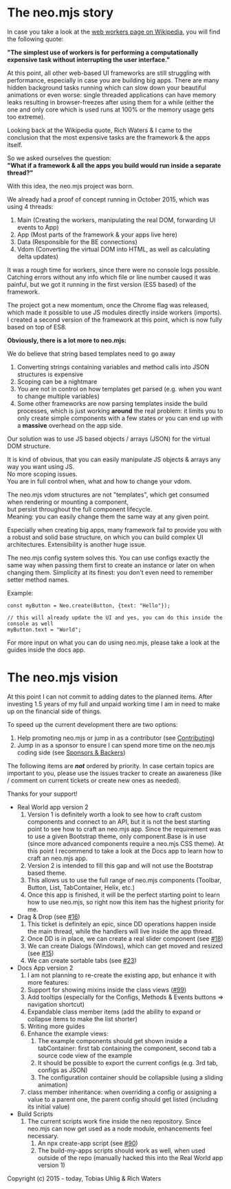 # The neo.mjs story

In case you take a look at the <a href="https://en.wikipedia.org/wiki/Web_worker">web workers page on Wikipedia</a>,
you will find the following quote:

**"The simplest use of workers is for performing a computationally expensive
task without interrupting the user interface."**

At this point, all other web-based UI frameworks are still struggling with performance,
especially in case you are building big apps. There are many hidden background tasks running
which can slow down your beautiful animations or even worse: single threaded applications can have memory
leaks resulting in browser-freezes after using them for a while (either the one and only core which is used
runs at 100% or the memory usage gets too extreme).

Looking back at the Wikipedia quote, Rich Waters & I came to the conclusion that the most expensive tasks are
the framework & the apps itself.

So we asked ourselves the question:<br/>
**"What if a framework & all the apps you build would run inside a separate thread?"**

With this idea, the neo.mjs project was born.

We already had a proof of concept running in October 2015, which was using 4 threads:
1.  Main (Creating the workers, manipulating the real DOM, forwarding UI events to App)
2.  App (Most parts of the framework & your apps live here)
3.  Data (Responsible for the BE connections)
4.  Vdom (Converting the virtual DOM into HTML, as well as calculating delta updates)

It was a rough time for workers, since there were no console logs possible.
Catching errors without any info which file or line number caused it was painful,
but we got it running in the first version (ES5 based) of the framework.

The project got a new momentum, once the Chrome flag was released, which made it possible
to use JS modules directly inside workers (imports). I created a second version of the framework at this point,
which is now fully based on top of ES8.

**Obviously, there is a lot more to neo.mjs:**

We do believe that string based templates need to go away
1.  Converting strings containing variables and method calls into JSON structures is expensive
2.  Scoping can be a nightmare
3.  You are not in control on how templates get parsed (e.g. when you want to change multiple variables)
4.  Some other frameworks are now parsing templates inside the build processes, which is just working **around**
the real problem: it limits you to only create simple components with a few states or you can end up with a
**massive** overhead on the app side.

Our solution was to use JS based objects / arrays (JSON) for the virtual DOM structure.

It is kind of obvious, that you can easily manipulate JS objects & arrays any way you want using JS.<br/>
No more scoping issues.<br/>
You are in full control when, what and how to change your vdom.

The neo.mjs vdom structures are not "templates", which get consumed when rendering or mounting a component,<br/>
but persist throughout the full component lifecycle.<br/>
Meaning: you can easily change them the same way at any given point.

Especially when creating big apps, many framework fail to provide you with a robust and solid base structure,
on which you can build complex UI architectures. Extensibility is another huge issue.

The neo.mjs config system solves this. You can use configs exactly the same way when passing them first to create
an instance or later on when changing them. Simplicity at its finest:
you don't even need to remember setter method names.

Example:
```
const myButton = Neo.create(Button, {text: "Hello"});

// this will already update the UI and yes, you can do this inside the console as well
myButton.text = "World";
```

For more input on what you can do using neo.mjs, please take a look at the guides inside the docs app.

# The neo.mjs vision

At this point I can not commit to adding dates to the planned items.
After investing 1.5 years of my full and unpaid working time I am in need to make up on the financial side of things.

To speed up the current development there are two options:
1. Help promoting neo.mjs or jump in as a contributor (see <a href="../CONTRIBUTING.md">Contributing</a>)
2. Jump in as a sponsor to ensure I can spend more time on the neo.mjs coding side (see <a href="../BACKERS.md">Sponsors & Backers</a>)

The following items are ***not*** ordered by priority. In case certain topics are important to you, please use the issues
tracker to create an awareness (like / comment on current tickets or create new ones as needed).

Thanks for your support!

* Real World app version 2
    1. Version 1 is definitely worth a look to see how to craft custom components and connect to an API,
    but it is not the best starting point to see how to craft an neo.mjs app. Since the requirement was to use a given
    Bootstrap theme, only component.Base is in use (since more advanced components require a neo.mjs CSS theme).
    At this point I recommend to take a look at the Docs app to learn how to craft an neo.mjs app.
    2. Version 2 is intended to fill this gap and will not use the Bootstrap based theme.
    3. This allows us to use the full range of neo.mjs components (Toolbar, Button, List, TabContainer, Helix, etc.)
    4. Once this app is finished, it will be the perfect starting point to learn how to use neo.mjs,
    so right now this item has the highest priority for me.
* Drag & Drop (see <a href="https://github.com/neomjs/neo/issues/16">#16</a>)
    1. This ticket is definitely an epic, since DD operations happen inside the main thread, while the handlers will
    live inside the app thread.
    2. Once DD is in place, we can create a real slider component (see <a href="https://github.com/neomjs/neo/issues/18">#18</a>)
    3. We can create Dialogs (Windows), which can get moved and resized (see <a href="https://github.com/neomjs/neo/issues/15">#15</a>)
    4. We can create sortable tabs (see <a href="https://github.com/neomjs/neo/issues/23">#23</a>)
* Docs App version 2
    1. I am not planning to re-create the existing app, but enhance it with more features:
    2. Support for showing mixins inside the class views (<a href="https://github.com/neomjs/neo/issues/99">#99</a>)
    3. Add tooltips (especially for the Configs, Methods & Events buttons => navigation shortcut)
    4. Expandable class member items (add the ability to expand or collapse items to make the list shorter)
    5. Writing more guides
    6. Enhance the example views:
        1. The example components should get shown inside a tabContainer: first tab containing the component,
        second tab a source code view of the example
        2. It should be possible to export the current configs (e.g. 3rd tab, configs as JSON)
        3. The configuration container should be collapsible (using a sliding animation)
    7. class member inheritance: when overriding a config or assigning a value to a parent one, the parent config
    should get listed (including its initial value)
* Build Scripts
    1. The current scripts work fine inside the neo repository. Since neo.mjs can now get used as a node module,
    enhancements feel necessary.
        1. An npx create-app script (see <a href="https://github.com/neomjs/neo/issues/90">#90</a>)
        2. The build-my-apps scripts should work as well, when used outside of the repo (manually hacked this into the
        Real World app version 1)
        
        
Copyright (c) 2015 - today, Tobias Uhlig & Rich Waters